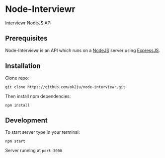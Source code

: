 # Node-Interviewr
Interviewr NodeJS API

## Prerequisites

Node-Interviewr is an API which runs on a [NodeJS](http://nodejs.org/) server using [ExpressJS](http://expressjs.com/).

## Installation

Clone repo:

    git clone https://github.com/ok2ju/node-interviewr.git

Then install npm dependencies:

    npm install

## Development

To start server type in your terminal:

    npm start

Server running at `port:3000`
